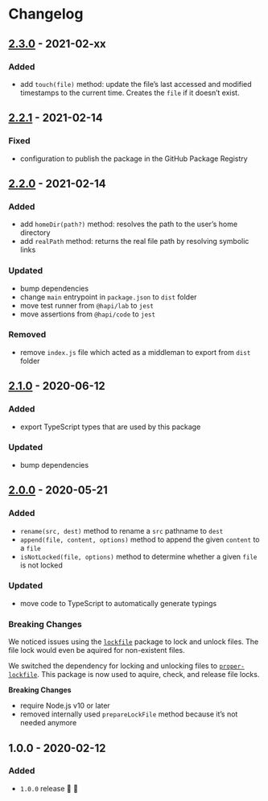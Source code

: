 # Changelog


## [2.3.0](https://github.com/supercharge/filesystem/compare/v2.2.1...v2.3.0) - 2021-02-xx

### Added
- add `touch(file)` method: update the file’s last accessed and modified timestamps to the current time. Creates the `file` if it doesn’t exist.


## [2.2.1](https://github.com/supercharge/filesystem/compare/v2.2.0...v2.2.1) - 2021-02-14

### Fixed
- configuration to publish the package in the GitHub Package Registry


## [2.2.0](https://github.com/supercharge/filesystem/compare/v2.1.0...v2.2.0) - 2021-02-14

### Added
- add `homeDir(path?)` method: resolves the path to the user’s home directory
- add `realPath` method: returns the real file path by resolving symbolic links

### Updated
- bump dependencies
- change `main` entrypoint in `package.json` to `dist` folder
- move test runner from `@hapi/lab` to `jest`
- move assertions from `@hapi/code` to `jest`

### Removed
- remove `index.js` file which acted as a middleman to export from `dist` folder


## [2.1.0](https://github.com/supercharge/filesystem/compare/v2.0.0...v2.1.0) - 2020-06-12

### Added
- export TypeScript types that are used by this package

### Updated
- bump dependencies


## [2.0.0](https://github.com/supercharge/filesystem/compare/v1.0.0...v2.0.0) - 2020-05-21

### Added
- `rename(src, dest)` method to rename a `src` pathname to `dest`
- `append(file, content, options)` method to append the given `content` to a `file`
- `isNotLocked(file, options)` method to determine whether a given `file` is not locked

### Updated
- move code to TypeScript to automatically generate typings

### Breaking Changes
We noticed issues using the [`lockfile`](https://github.com/npm/lockfile) package to lock and unlock files. The file lock would even be aquired for non-existent files.

We switched the dependency for locking and unlocking files to [`proper-lockfile`](https://github.com/moxystudio/node-proper-lockfile). This package is now used to aquire, check, and release file locks.

**Breaking Changes**
- require Node.js v10 or later
- removed internally used `prepareLockFile` method because it’s not needed anymore


## 1.0.0 - 2020-02-12

### Added
- `1.0.0` release 🚀 🎉
